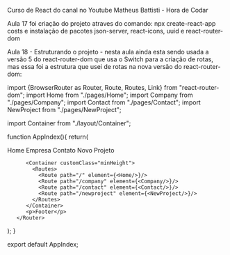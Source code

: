 Curso de React do canal no Youtube Matheus Battisti - Hora de Codar

Aula 17 foi criação do projeto atraves do comando: npx create-react-app costs
e instalação de pacotes json-server, react-icons, uuid e react-router-dom

Aula 18 - Estruturando o projeto - nesta aula ainda esta sendo usada a versão 5 do
react-router-dom que usa o Switch para a criação de rotas, mas essa foi a estrutura que usei
de rotas na nova versão do react-router-dom:

import {BrowserRouter as Router, Route, Routes, Link} from "react-router-dom";
import Home from "./pages/Home";
import Company from "./pages/Company";
import Contact from "./pages/Contact";
import NewProject from "./pages/NewProject";

import Container from "./layout/Container";

function AppIndex(){
   return(
       <Router>
          <div>
              <Link to="/">Home</Link>
              <Link to="/company">Empresa</Link>
              <Link to="/contact">Contato</Link>
              <Link to="/newproject">Novo Projeto</Link>
          </div>
          
          <Container customClass="minHeight">  
            <Routes>
              <Route path="/" element={<Home/>}/>
              <Route path="/company" element={<Company/>}/>
              <Route path="/contact" element={<Contact/>}/>
              <Route path="/newproject" element={<NewProject/>}/>
            </Routes>
          </Container>
          <p>Footer</p> 
       </Router>
       
   );
}

export default AppIndex;

